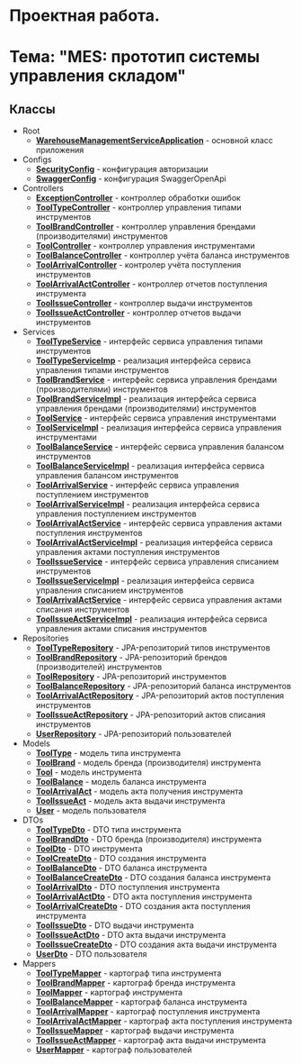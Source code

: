 # Проектная работа.

# Тема: "MES: прототип системы управления складом"

## Классы

* Root
    * **[WarehouseManagementServiceApplication](src/main/java/ru/otus/hw/WarehouseManagementServiceApplication.java)** -
      основной класс приложения
* Configs
    * **[SecurityConfig](src/main/java/ru/otus/hw/configs/SecurityConfig.java)** - конфигурация авторизации
    * **[SwaggerConfig](src/main/java/ru/otus/hw/configs/SwaggerConfig.java)** - конфигурация SwaggerOpenApi
* Controllers
    * **[ExceptionController](src/main/java/ru/otus/hw/controllers/ExceptionController.java)** - контроллер обработки
      ошибок
    * **[ToolTypeController](src/main/java/ru/otus/hw/controllers/ToolTypeController.java)** - контроллер управления
      типами инструментов
    * **[ToolBrandController](src/main/java/ru/otus/hw/controllers/ToolBrandController.java)** - контроллер управления
      брендами (производителями) инструментов
    * **[ToolController](src/main/java/ru/otus/hw/controllers/ToolController.java)** - контроллер управления
      инструментами
    * **[ToolBalanceController](src/main/java/ru/otus/hw/controllers/ToolBalanceController.java)** - контроллер учёта
      баланса инструментов
    * **[ToolArrivalController](src/main/java/ru/otus/hw/controllers/ToolArrivalController.java)** - контролер учёта
      поступления инструментов
    * **[ToolArrivalActController](src/main/java/ru/otus/hw/controllers/ToolArrivalActController.java)** - контроллер
      отчетов поступления инструмента
    * **[ToolIssueController](src/main/java/ru/otus/hw/controllers/ToolIssueController.java)** - контроллер
      выдачи инструментов
    * **[ToolIssueActController](src/main/java/ru/otus/hw/controllers/ToolIssueActController.java)** - контроллер
      отчетов выдачи инструментов
* Services
    * **[ToolTypeService](src/main/java/ru/otus/hw/services/ToolTypeService.java)** - интерфейс сервиса управления
      типами инструментов
    * **[ToolTypeServiceImp](src/main/java/ru/otus/hw/services/ToolTypeServiceImp.java)** - реализация интерфейса
      сервиса управления типами инструментов
    * **[ToolBrandService](src/main/java/ru/otus/hw/services/ToolBrandService.java)** - интерфейс сервиса управления
      брендами (производителями) инструментов
    * **[ToolBrandServiceImpl](src/main/java/ru/otus/hw/services/ToolBrandServiceImpl.java)** - реализация интерфейса
      сервиса управления брендами (производителями) инструментов
    * **[ToolService](src/main/java/ru/otus/hw/services/ToolService.java)** - интерфейс сервиса управления
      инструментами
    * **[ToolServiceImpl](src/main/java/ru/otus/hw/services/ToolServiceImpl.java)** - реализация интерфейса
      сервиса управления инструментами
    * **[ToolBalanceService](src/main/java/ru/otus/hw/services/ToolBalanceService.java)** - интерфейс сервиса управления
      балансом инструментов
    * **[ToolBalanceServiceImpl](src/main/java/ru/otus/hw/services/ToolBalanceServiceImpl.java)** - реализация
      интерфейса сервиса управления балансом инструментов
    * **[ToolArrivalService](src/main/java/ru/otus/hw/services/ToolArrivalService.java)** - интерфейс сервиса управления
      поступлением инструментов
    * **[ToolArrivalServiceImpl](src/main/java/ru/otus/hw/services/ToolArrivalServiceImpl.java)** - реализация
      интерфейса сервиса управления поступлением инструментов
    * **[ToolArrivalActService](src/main/java/ru/otus/hw/services/ToolArrivalActService.java)** - интерфейс сервиса
      управления актами поступления инструментов
    * **[ToolArrivalActServiceImpl](src/main/java/ru/otus/hw/services/ToolArrivalActServiceImpl.java)** - реализация
      интерфейса сервиса управления актами поступления инструментов
    * **[ToolIssueService](src/main/java/ru/otus/hw/services/ToolIssueService.java)** - интерфейс сервиса управления
      списанием инструментов
    * **[ToolIssueServiceImpl](src/main/java/ru/otus/hw/services/ToolIssueServiceImpl.java)** - реализация
      интерфейса сервиса управления списанием инструментов
    * **[ToolArrivalActService](src/main/java/ru/otus/hw/services/ToolIssueActService.java)** - интерфейс сервиса
      управления актами списания инструментов
    * **[ToolIssueActServiceImpl](src/main/java/ru/otus/hw/services/ToolIssueActServiceImpl.java)** - реализация
      интерфейса сервиса управления актами списания инструментов
* Repositories
    * **[ToolTypeRepository](src/main/java/ru/otus/hw/repositories/ToolTypeRepository.java)** - JPA-репозиторий типов
      инструментов
    * **[ToolBrandRepository](src/main/java/ru/otus/hw/repositories/ToolBrandRepository.java)** - JPA-репозиторий
      брендов (производителей) инструментов
    * **[ToolRepository](src/main/java/ru/otus/hw/repositories/ToolRepository.java)** - JPA-репозиторий инструментов
    * **[ToolBalanceRepository](src/main/java/ru/otus/hw/repositories/ToolBalanceRepository.java)** - JPA-репозиторий
      баланса инструментов
    * **[ToolArrivalActRepository](src/main/java/ru/otus/hw/repositories/ToolArrivalActRepository.java)** -
      JPA-репозиторий актов поступления инструментов
    * **[ToolIssueActRepository](src/main/java/ru/otus/hw/repositories/ToolIssueActRepository.java)** -
      JPA-репозиторий актов списания инструментов
    * **[UserRepository](src/main/java/ru/otus/hw/repositories/UserRepository.java)** - JPA-репозиторий пользователей
* Models
    * **[ToolType](src/main/java/ru/otus/hw/models/ToolType.java)** - модель типа инструмента
    * **[ToolBrand](src/main/java/ru/otus/hw/models/ToolBrand.java)** - модель бренда (производителя) инструмента
    * **[Tool](src/main/java/ru/otus/hw/models/Tool.java)** - модель инструмента
    * **[ToolBalance](src/main/java/ru/otus/hw/models/ToolBalance.java)** - модель баланса инструмента
    * **[ToolArrivalAct](src/main/java/ru/otus/hw/models/ToolArrivalAct.java)** - модель акта получения инструмента
    * **[ToolIssueAct](src/main/java/ru/otus/hw/models/ToolIssueAct.java)** - модель акта выдачи инструмента
    * **[User](src/main/java/ru/otus/hw/models/User.java)** - модель пользователя
* DTOs
    * **[ToolTypeDto](src/main/java/ru/otus/hw/dto/ToolTypeDto.java)** - DTO типа инструмента
    * **[ToolBrandDto](src/main/java/ru/otus/hw/dto/ToolBrandDto.java)** - DTO бренда (производителя) инструмента
    * **[ToolDto](src/main/java/ru/otus/hw/dto/ToolDto.java)** - DTO инструмента
    * **[ToolCreateDto](src/main/java/ru/otus/hw/dto/ToolCreateDto.java)** - DTO создания инструмента
    * **[ToolBalanceDto](src/main/java/ru/otus/hw/dto/ToolBalanceDto.java)** - DTO баланса инструмента
    * **[ToolBalanceCreateDto](src/main/java/ru/otus/hw/dto/ToolBalanceCreateDto.java)** - DTO создания баланса
      инструмента
    * **[ToolArrivalDto](src/main/java/ru/otus/hw/dto/ToolArrivalDto.java)** - DTO поступления инструмента
    * **[ToolArrivalActDto](src/main/java/ru/otus/hw/dto/ToolArrivalActDto.java)** - DTO акта поступления инструмента
    * **[ToolArrivalCreateDto](src/main/java/ru/otus/hw/dto/ToolArrivalCreateDto.java)** - DTO создания акта поступления
      инструмента
    * **[ToolIssueDto](src/main/java/ru/otus/hw/dto/ToolIssueDto.java)** - DTO выдачи инструмента
    * **[ToolIssueActDto](src/main/java/ru/otus/hw/dto/ToolIssueActDto.java)** - DTO акта выдачи инструмента
    * **[ToolIssueCreateDto](src/main/java/ru/otus/hw/dto/ToolIssueCreateDto.java)** - DTO создания акта выдачи
      инструмента
    * **[UserDto](src/main/java/ru/otus/hw/dto/UserDto.java)** - DTO пользователя
* Mappers
    * **[ToolTypeMapper](src/main/java/ru/otus/hw/mappers/ToolTypeMapper.java)** - картограф типа инструмента
    * **[ToolBrandMapper](src/main/java/ru/otus/hw/mappers/ToolBrandMapper.java)** - картограф бренда инструмента
    * **[ToolMapper](src/main/java/ru/otus/hw/mappers/ToolMapper.java)** - картограф инструмента
    * **[ToolBalanceMapper](src/main/java/ru/otus/hw/mappers/ToolBalanceMapper.java)** - картограф баланса инструмента
    * **[ToolArrivalMapper](src/main/java/ru/otus/hw/mappers/ToolArrivalMapper.java)** - картограф поступления
      инструмента
    * **[ToolArrivalActMapper](src/main/java/ru/otus/hw/mappers/ToolArrivalActMapper.java)** - картограф акта
      поступления инструмента
    * **[ToolIssueMapper](src/main/java/ru/otus/hw/mappers/ToolIssueMapper.java)** - картограф выдачи инструмента
    * **[ToolIssueActMapper](src/main/java/ru/otus/hw/mappers/ToolIssueActMapper.java)** - картограф акта выдачи
      инструмента
    * **[UserMapper](src/main/java/ru/otus/hw/mappers/UserMapper.java)** - картограф пользователей